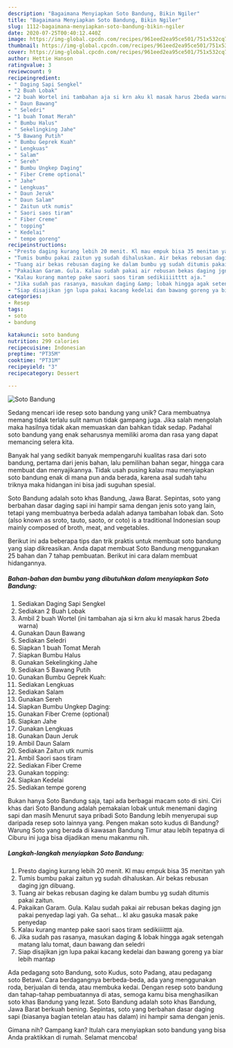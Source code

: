 ```yaml
---
description: "Bagaimana Menyiapkan Soto Bandung, Bikin Ngiler"
title: "Bagaimana Menyiapkan Soto Bandung, Bikin Ngiler"
slug: 1112-bagaimana-menyiapkan-soto-bandung-bikin-ngiler
date: 2020-07-25T00:40:12.440Z
image: https://img-global.cpcdn.com/recipes/961eed2ea95ce501/751x532cq70/soto-bandung-foto-resep-utama.jpg
thumbnail: https://img-global.cpcdn.com/recipes/961eed2ea95ce501/751x532cq70/soto-bandung-foto-resep-utama.jpg
cover: https://img-global.cpcdn.com/recipes/961eed2ea95ce501/751x532cq70/soto-bandung-foto-resep-utama.jpg
author: Hettie Hanson
ratingvalue: 3
reviewcount: 9
recipeingredient:
- " Daging Sapi Sengkel"
- "2 Buah Lobak"
- "2 buah Wortel ini tambahan aja si krn aku kl masak harus 2beda warna"
- " Daun Bawang"
- " Seledri"
- "1 buah Tomat Merah"
- " Bumbu Halus"
- " Sekelingking Jahe"
- "5 Bawang Putih"
- " Bumbu Geprek Kuah"
- " Lengkuas"
- " Salam"
- " Sereh"
- " Bumbu Ungkep Daging"
- " Fiber Creme optional"
- " Jahe"
- " Lengkuas"
- " Daun Jeruk"
- " Daun Salam"
- " Zaitun utk numis"
- " Saori saos tiram"
- " Fiber Creme"
- " topping"
- " Kedelai"
- " tempe goreng"
recipeinstructions:
- "Presto daging kurang lebih 20 menit. Kl mau empuk bisa 35 menitan yah"
- "Tumis bumbu pakai zaitun yg sudah dihaluskan. Air bekas rebusan daging jgn dibuang."
- "Tuang air bekas rebusan daging ke dalam bumbu yg sudah ditumis pakai zaitun."
- "Pakaikan Garam. Gula. Kalau sudah pakai air rebusan bekas daging jgn pakai penyedap lagi yah. Ga sehat... kl aku gasuka masak pake penyedap"
- "Kalau kurang mantep pake saori saos tiram sedikiiiitttt aja."
- "Jika sudah pas rasanya, masukan daging &amp; lobak hingga agak setengah matang lalu tomat, daun bawang dan seledri"
- "Siap disajikan jgn lupa pakai kacang kedelai dan bawang goreng ya biar lebih mantap"
categories:
- Resep
tags:
- soto
- bandung

katakunci: soto bandung 
nutrition: 299 calories
recipecuisine: Indonesian
preptime: "PT35M"
cooktime: "PT31M"
recipeyield: "3"
recipecategory: Dessert

---
```



![Soto Bandung](https://img-global.cpcdn.com/recipes/961eed2ea95ce501/751x532cq70/soto-bandung-foto-resep-utama.jpg)

Sedang mencari ide resep soto bandung yang unik? Cara membuatnya memang tidak terlalu sulit namun tidak gampang juga. Jika salah mengolah maka hasilnya tidak akan memuaskan dan bahkan tidak sedap. Padahal soto bandung yang enak seharusnya memiliki aroma dan rasa yang dapat memancing selera kita.

Banyak hal yang sedikit banyak mempengaruhi kualitas rasa dari soto bandung, pertama dari jenis bahan, lalu pemilihan bahan segar, hingga cara membuat dan menyajikannya. Tidak usah pusing kalau mau menyiapkan soto bandung enak di mana pun anda berada, karena asal sudah tahu triknya maka hidangan ini bisa jadi suguhan spesial.

Soto Bandung adalah soto khas Bandung, Jawa Barat. Sepintas, soto yang berbahan dasar daging sapi ini hampir sama dengan jenis soto yang lain, tetapi yang membuatnya berbeda adalah adanya tambahan lobak dan. Soto (also known as sroto, tauto, saoto, or coto) is a traditional Indonesian soup mainly composed of broth, meat, and vegetables.


Berikut ini ada beberapa tips dan trik praktis untuk membuat soto bandung yang siap dikreasikan. Anda dapat membuat Soto Bandung menggunakan 25 bahan dan 7 tahap pembuatan. Berikut ini cara dalam membuat hidangannya.

<!--inarticleads1-->

##### Bahan-bahan dan bumbu yang dibutuhkan dalam menyiapkan Soto Bandung:

1. Sediakan  Daging Sapi Sengkel
1. Sediakan 2 Buah Lobak
1. Ambil 2 buah Wortel (ini tambahan aja si krn aku kl masak harus 2beda warna)
1. Gunakan  Daun Bawang
1. Sediakan  Seledri
1. Siapkan 1 buah Tomat Merah
1. Siapkan  Bumbu Halus
1. Gunakan  Sekelingking Jahe
1. Sediakan 5 Bawang Putih
1. Gunakan  Bumbu Geprek Kuah:
1. Sediakan  Lengkuas
1. Sediakan  Salam
1. Gunakan  Sereh
1. Siapkan  Bumbu Ungkep Daging:
1. Gunakan  Fiber Creme (optional)
1. Siapkan  Jahe
1. Gunakan  Lengkuas
1. Gunakan  Daun Jeruk
1. Ambil  Daun Salam
1. Sediakan  Zaitun utk numis
1. Ambil  Saori saos tiram
1. Sediakan  Fiber Creme
1. Gunakan  topping:
1. Siapkan  Kedelai
1. Sediakan  tempe goreng


Bukan hanya Soto Bandung saja, tapi ada berbagai macam soto di sini. Ciri khas dari Soto Bandung adalah pemakaian lobak untuk menemani daging sapi dan masih Menurut saya pribadi Soto Bandung lebih menyerupai sup daripada resep soto lainnya yang. Pengen makan soto kudus di Bandung? Warung Soto yang berada di kawasan Bandung Timur atau lebih tepatnya di Ciburu ini juga bisa dijadikan menu makanmu nih. 

<!--inarticleads2-->

##### Langkah-langkah menyiapkan Soto Bandung:

1. Presto daging kurang lebih 20 menit. Kl mau empuk bisa 35 menitan yah
1. Tumis bumbu pakai zaitun yg sudah dihaluskan. Air bekas rebusan daging jgn dibuang.
1. Tuang air bekas rebusan daging ke dalam bumbu yg sudah ditumis pakai zaitun.
1. Pakaikan Garam. Gula. Kalau sudah pakai air rebusan bekas daging jgn pakai penyedap lagi yah. Ga sehat... kl aku gasuka masak pake penyedap
1. Kalau kurang mantep pake saori saos tiram sedikiiiitttt aja.
1. Jika sudah pas rasanya, masukan daging &amp; lobak hingga agak setengah matang lalu tomat, daun bawang dan seledri
1. Siap disajikan jgn lupa pakai kacang kedelai dan bawang goreng ya biar lebih mantap


Ada pedagang soto Bandung, soto Kudus, soto Padang, atau pedagang soto Betawi. Cara berdagangnya berbeda-beda, ada yang menggunakan roda, berjualan di tenda, atau membuka kedai. Dengan resep soto bandung dan tahap-tahap pembuatannya di atas, semoga kamu bisa menghasilkan soto khas Bandung yang lezat. Soto Bandung adalah soto khas Bandung, Jawa Barat berkuah bening. Sepintas, soto yang berbahan dasar daging sapi (biasanya bagian tetelan atau has dalam) ini hampir sama dengan jenis. 

Gimana nih? Gampang kan? Itulah cara menyiapkan soto bandung yang bisa Anda praktikkan di rumah. Selamat mencoba!
